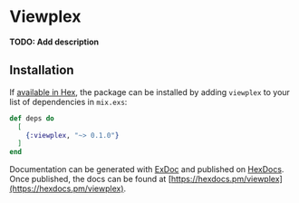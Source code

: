 # Viewplex

**TODO: Add description**

## Installation

If [available in Hex](https://hex.pm/docs/publish), the package can be installed
by adding `viewplex` to your list of dependencies in `mix.exs`:

```elixir
def deps do
  [
    {:viewplex, "~> 0.1.0"}
  ]
end
```

Documentation can be generated with [ExDoc](https://github.com/elixir-lang/ex_doc)
and published on [HexDocs](https://hexdocs.pm). Once published, the docs can
be found at [https://hexdocs.pm/viewplex](https://hexdocs.pm/viewplex).
